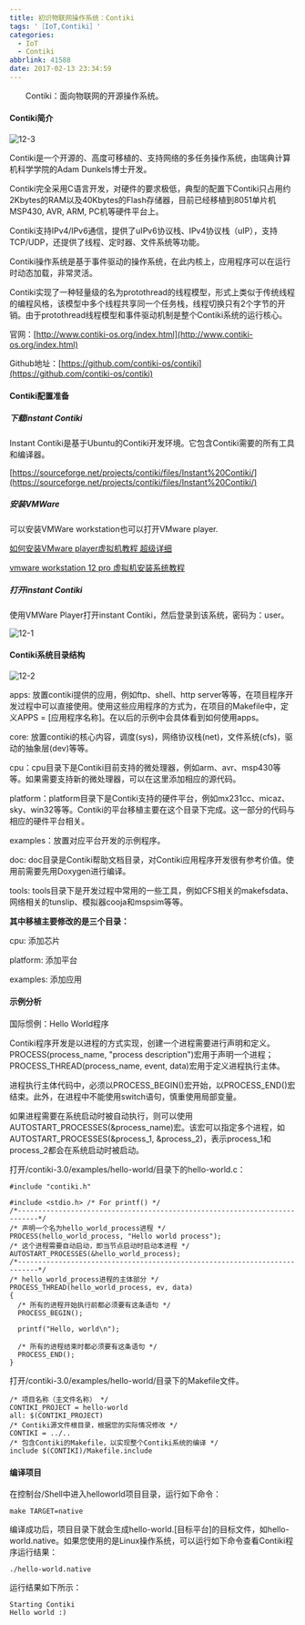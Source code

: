 ```yaml
---
title: 初识物联网操作系统：Contiki
tags: '［IoT,Contiki］'
categories:
  - IoT
  - Contiki
abbrlink: 41588
date: 2017-02-13 23:34:59
---
```


　　Contiki：面向物联网的开源操作系统。

<!--more-->

#### Contiki简介

![12-3](http://ohe7ixo05.bkt.clouddn.com/2017/2/13-3.jpg)

Contiki是一个开源的、高度可移植的、支持网络的多任务操作系统，由瑞典计算机科学学院的Adam Dunkels博士开发。

Contiki完全采用C语言开发，对硬件的要求极低，典型的配置下Contiki只占用约2Kbytes的RAM以及40Kbytes的Flash存储器，目前已经移植到8051单片机MSP430, AVR, ARM, PC机等硬件平台上。

Contiki支持IPv4/IPv6通信，提供了uIPv6协议栈、IPv4协议栈（uIP），支持TCP/UDP，还提供了线程、定时器、文件系统等功能。

Contiki操作系统是基于事件驱动的操作系统，在此内核上，应用程序可以在运行时动态加载，非常灵活。

Contiki实现了一种轻量级的名为protothread的线程模型，形式上类似于传统线程的编程风格，该模型中多个线程共享同一个任务栈，线程切换只有2个字节的开销。由于protothread线程模型和事件驱动机制是整个Contiki系统的运行核心。

官网：[http://www.contiki-os.org/index.html](http://www.contiki-os.org/index.html)

Github地址：[https://github.com/contiki-os/contiki](https://github.com/contiki-os/contiki)

#### Contiki配置准备

##### 下载instant Contiki

Instant Contiki是基于Ubuntu的Contiki开发环境。它包含Contiki需要的所有工具和编译器。

[https://sourceforge.net/projects/contiki/files/Instant%20Contiki/](https://sourceforge.net/projects/contiki/files/Instant%20Contiki/)


##### 安装VMWare

可以安装VMWare workstation也可以打开VMware player.

[如何安装VMware player虚拟机教程 超级详细](http://jingyan.baidu.com/article/4d58d54129e1cb9dd4e9c09f.html)

[vmware workstation 12 pro 虚拟机安装系统教程](http://jingyan.baidu.com/article/86fae346ce751b3c48121a6d.html)

##### 打开instant Contiki

使用VMWare Player打开instant Contiki，然后登录到该系统，密码为：user。

![12-1](http://ohe7ixo05.bkt.clouddn.com/2017/2/13-1.png)

#### Contiki系统目录结构

![12-2](http://ohe7ixo05.bkt.clouddn.com/2017/2/13-2.png)

apps: 放置contiki提供的应用，例如ftp、shell、http server等等，在项目程序开发过程中可以直接使用。使用这些应用程序的方式为，在项目的Makefile中，定义APPS = [应用程序名称]。在以后的示例中会具体看到如何使用apps。

core: 放置contiki的核心内容，调度(sys)，网络协议栈(net)，文件系统(cfs)，驱动的抽象层(dev)等等。

cpu：cpu目录下是Contiki目前支持的微处理器，例如arm、avr、msp430等等。如果需要支持新的微处理器，可以在这里添加相应的源代码。

platform：platform目录下是Contiki支持的硬件平台，例如mx231cc、micaz、sky、win32等等。Contiki的平台移植主要在这个目录下完成。这一部分的代码与相应的硬件平台相关。

examples：放置对应平台开发的示例程序。

doc: doc目录是Contiki帮助文档目录，对Contiki应用程序开发很有参考价值。使用前需要先用Doxygen进行编译。

tools: tools目录下是开发过程中常用的一些工具，例如CFS相关的makefsdata、网络相关的tunslip、模拟器cooja和mspsim等等。

**其中移植主要修改的是三个目录：**

cpu: 添加芯片

platform: 添加平台

examples: 添加应用

#### 示例分析

国际惯例：Hello World程序

Contiki程序开发是以进程的方式实现，创建一个进程需要进行声明和定义。PROCESS(process_name, "process description")宏用于声明一个进程；PROCESS_THREAD(process_name, event, data)宏用于定义进程执行主体。

进程执行主体代码中，必须以PROCESS_BEGIN()宏开始，以PROCESS_END()宏结束。此外，在进程中不能使用switch语句，慎重使用局部变量。

如果进程需要在系统启动时被自动执行，则可以使用AUTOSTART_PROCESSES(&process_name)宏。该宏可以指定多个进程，如AUTOSTART_PROCESSES(&process_1, &process_2)，表示process_1和process_2都会在系统启动时被启动。

打开/contiki-3.0/examples/hello-world/目录下的hello-world.c：

```
#include "contiki.h"

#include <stdio.h> /* For printf() */
/*---------------------------------------------------------------------------*/
/* 声明一个名为hello_world_process进程 */
PROCESS(hello_world_process, "Hello world process");
/* 这个进程需要自动启动，即当节点启动时启动本进程 */
AUTOSTART_PROCESSES(&hello_world_process);
/*---------------------------------------------------------------------------*/
/* hello_world_process进程的主体部分 */
PROCESS_THREAD(hello_world_process, ev, data)
{
  /* 所有的进程开始执行前都必须要有这条语句 */
  PROCESS_BEGIN();

  printf("Hello, world\n");

  /* 所有的进程结束时都必须要有这条语句 */
  PROCESS_END();
}

```

打开/contiki-3.0/examples/hello-world/目录下的Makefile文件。

```
/* 项目名称（主文件名称） */
CONTIKI_PROJECT = hello-world
all: $(CONTIKI_PROJECT)
/* Contiki源文件根目录，根据您的实际情况修改 */
CONTIKI = ../..
/* 包含Contiki的Makefile，以实现整个Contiki系统的编译 */
include $(CONTIKI)/Makefile.include
```

#### 编译项目

在控制台/Shell中进入helloworld项目目录，运行如下命令：

```
make TARGET=native
```

编译成功后，项目目录下就会生成hello-world.[目标平台]的目标文件，如hello-world.native。如果您使用的是Linux操作系统，可以运行如下命令查看Contiki程序运行结果：

```
./hello-world.native
```

运行结果如下所示：

```
Starting Contiki
Hello world :)
```
